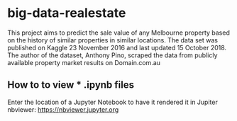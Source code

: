 # big-data-realestate
This project aims to predict the sale value of any Melbourne property based on the history of similar properties in similar locations. 
The data set was published on Kaggle 23 November 2016 and last updated 15 October 2018. The author of the dataset, Anthony Pino, scraped the data from publicly available property market results on Domain.com.au 

## How to to view  * .ipynb files 
Enter the location of a Jupyter Notebook to have it rendered it in Jupiter nbviewer: https://nbviewer.jupyter.org
